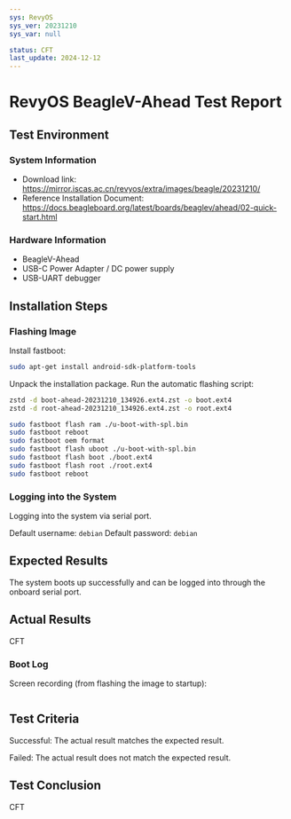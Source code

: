 ```yaml
---
sys: RevyOS
sys_ver: 20231210
sys_var: null

status: CFT
last_update: 2024-12-12
---
```


# RevyOS BeagleV-Ahead Test Report

## Test Environment

### System Information

- Download link: https://mirror.iscas.ac.cn/revyos/extra/images/beagle/20231210/
- Reference Installation Document: https://docs.beagleboard.org/latest/boards/beaglev/ahead/02-quick-start.html

### Hardware Information

- BeagleV-Ahead
- USB-C Power Adapter / DC power supply
- USB-UART debugger

## Installation Steps

### Flashing Image 

Install fastboot:
```bash
sudo apt-get install android-sdk-platform-tools
```

Unpack the installation package. Run the automatic flashing script:

```bash
zstd -d boot-ahead-20231210_134926.ext4.zst -o boot.ext4
zstd -d root-ahead-20231210_134926.ext4.zst -o root.ext4

sudo fastboot flash ram ./u-boot-with-spl.bin
sudo fastboot reboot
sudo fastboot oem format
sudo fastboot flash uboot ./u-boot-with-spl.bin
sudo fastboot flash boot ./boot.ext4
sudo fastboot flash root ./root.ext4
sudo fastboot reboot
```

### Logging into the System

Logging into the system via serial port.

Default username: `debian`
Default password: `debian`

## Expected Results

The system boots up successfully and can be logged into through the onboard serial port.

## Actual Results

CFT

### Boot Log

Screen recording (from flashing the image to startup):

```log

```

## Test Criteria

Successful: The actual result matches the expected result.

Failed: The actual result does not match the expected result.

## Test Conclusion

CFT
